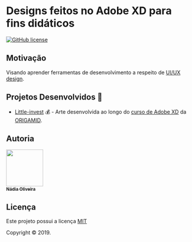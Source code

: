 # Designs feitos no Adobe XD para fins didáticos
[![GitHub license](https://img.shields.io/github/license/Naereen/StrapDown.js.svg)](https://github.com/NadiaOliver/Recriando-Designs-com-Adobe-XD/blob/master/LICENSE)

## Motivação

Visando aprender ferramentas de desenvolvimento a respeito de [UI/UX design](https://www.raffcom.com.br/blog/qual-a-diferenca-entre-ux-e-ui/).

## Projetos Desenvolvidos :rocket:
* [Little-invest](https://github.com/NadiaOliver/Recriando-Designs-com-Adobe-XD/tree/master/Little-invest) :moneybag: - Arte desenvolvida ao longo do [curso de Adobe XD](https://www.youtube.com/playlist?list=PL9rc_FjKlX3-K25DZVcNlsVDItg9OlZiW) da [ORIGAMID](https://www.origamid.com/). 


## Autoria

[<img src="https://avatars0.githubusercontent.com/u/41811634?s=460&v=4" width="100px;"/><br/><sub><b>Nádia Oliveira</b></sub>](https://github.com/NadiaOliver)<br />




## Licença


Este projeto possui a licença <a href="https://github.com/NadiaOliver/Recriando-Designs-com-Adobe-XD/blob/master/LICENSE" target="_blank">MIT</a>

Copyright © 2019.
